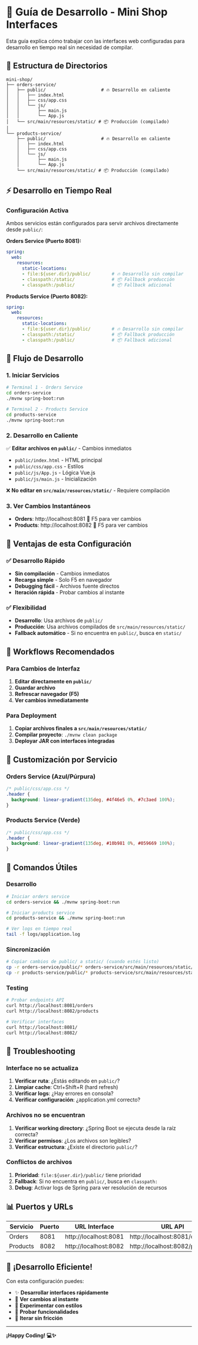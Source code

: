 # 🚀 Guía de Desarrollo - Mini Shop Interfaces

Esta guía explica cómo trabajar con las interfaces web configuradas para desarrollo en tiempo real sin necesidad de compilar.

## 📁 Estructura de Directorios

```
mini-shop/
├── orders-service/
│   ├── public/                     # 🔥 Desarrollo en caliente
│   │   ├── index.html
│   │   ├── css/app.css
│   │   └── js/
│   │       ├── main.js
│   │       └── App.js
│   └── src/main/resources/static/ # 📦 Producción (compilado)
│
└── products-service/
    ├── public/                     # 🔥 Desarrollo en caliente  
    │   ├── index.html
    │   ├── css/app.css
    │   └── js/
    │       ├── main.js
    │       └── App.js
    └── src/main/resources/static/ # 📦 Producción (compilado)
```

## ⚡ Desarrollo en Tiempo Real

### Configuración Activa
Ambos servicios están configurados para servir archivos directamente desde `public/`:

**Orders Service (Puerto 8081):**
```yaml
spring:
  web:
    resources:
      static-locations:
      - file:${user.dir}/public/        # 🔥 Desarrollo sin compilar
      - classpath:/static/              # 📦 Fallback producción
      - classpath:/public/              # 📦 Fallback adicional
```

**Products Service (Puerto 8082):**
```yaml
spring:
  web:
    resources:
      static-locations:
      - file:${user.dir}/public/        # 🔥 Desarrollo sin compilar
      - classpath:/static/              # 📦 Fallback producción
      - classpath:/public/              # 📦 Fallback adicional
```

## 🔄 Flujo de Desarrollo

### 1. Iniciar Servicios
```bash
# Terminal 1 - Orders Service
cd orders-service
./mvnw spring-boot:run

# Terminal 2 - Products Service  
cd products-service
./mvnw spring-boot:run
```

### 2. Desarrollo en Caliente
✅ **Editar archivos en `public/`** - Cambios inmediatos
- `public/index.html` - HTML principal
- `public/css/app.css` - Estilos
- `public/js/App.js` - Lógica Vue.js
- `public/js/main.js` - Inicialización

❌ **No editar en `src/main/resources/static/`** - Requiere compilación

### 3. Ver Cambios Instantáneos
- **Orders**: http://localhost:8081 🔄 F5 para ver cambios
- **Products**: http://localhost:8082 🔄 F5 para ver cambios

## 🎯 Ventajas de esta Configuración

### ✅ Desarrollo Rápido
- **Sin compilación** - Cambios inmediatos
- **Recarga simple** - Solo F5 en navegador
- **Debugging fácil** - Archivos fuente directos
- **Iteración rápida** - Probar cambios al instante

### ✅ Flexibilidad
- **Desarrollo**: Usa archivos de `public/`
- **Producción**: Usa archivos compilados de `src/main/resources/static/`
- **Fallback automático** - Si no encuentra en `public/`, busca en `static/`

## 📝 Workflows Recomendados

### Para Cambios de Interfaz
1. **Editar directamente en `public/`**
2. **Guardar archivo**
3. **Refrescar navegador (F5)**
4. **Ver cambios inmediatamente**

### Para Deployment
1. **Copiar archivos finales a `src/main/resources/static/`**
2. **Compilar proyecto**: `./mvnw clean package`
3. **Deployar JAR con interfaces integradas**

## 🎨 Customización por Servicio

### Orders Service (Azul/Púrpura)
```css
/* public/css/app.css */
.header {
  background: linear-gradient(135deg, #4f46e5 0%, #7c3aed 100%);
}
```

### Products Service (Verde)
```css
/* public/css/app.css */
.header {
  background: linear-gradient(135deg, #10b981 0%, #059669 100%);
}
```

## 🔧 Comandos Útiles

### Desarrollo
```bash
# Iniciar orders service
cd orders-service && ./mvnw spring-boot:run

# Iniciar products service  
cd products-service && ./mvnw spring-boot:run

# Ver logs en tiempo real
tail -f logs/application.log
```

### Sincronización
```bash
# Copiar cambios de public/ a static/ (cuando estés listo)
cp -r orders-service/public/* orders-service/src/main/resources/static/
cp -r products-service/public/* products-service/src/main/resources/static/
```

### Testing
```bash
# Probar endpoints API
curl http://localhost:8081/orders
curl http://localhost:8082/products

# Verificar interfaces
curl http://localhost:8081/
curl http://localhost:8082/
```

## 🐛 Troubleshooting

### Interface no se actualiza
1. **Verificar ruta**: ¿Estás editando en `public/`?
2. **Limpiar cache**: Ctrl+Shift+R (hard refresh)
3. **Verificar logs**: ¿Hay errores en consola?
4. **Verificar configuración**: ¿application.yml correcto?

### Archivos no se encuentran
1. **Verificar working directory**: ¿Spring Boot se ejecuta desde la raíz correcta?
2. **Verificar permisos**: ¿Los archivos son legibles?
3. **Verificar estructura**: ¿Existe el directorio `public/`?

### Conflictos de archivos
1. **Prioridad**: `file:${user.dir}/public/` tiene prioridad
2. **Fallback**: Si no encuentra en `public/`, busca en `classpath:`
3. **Debug**: Activar logs de Spring para ver resolución de recursos

## 📊 Puertos y URLs

| Servicio | Puerto | URL Interface | URL API |
|----------|--------|---------------|---------|
| Orders | 8081 | http://localhost:8081 | http://localhost:8081/orders |
| Products | 8082 | http://localhost:8082 | http://localhost:8082/products |

## 🎉 ¡Desarrollo Eficiente!

Con esta configuración puedes:
- ✨ **Desarrollar interfaces rápidamente**
- 🔄 **Ver cambios al instante**
- 🎨 **Experimentar con estilos**
- 🧪 **Probar funcionalidades**
- 🚀 **Iterar sin fricción**

---

**¡Happy Coding! 💻✨**
